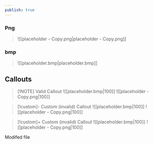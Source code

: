 ```yaml
---
publish: true
---
```


### Png

> ![[placeholder - Copy.png|placeholder - Copy.png]]


### bmp

> ![[placeholder.bmp|placeholder.bmp]]


## Callouts

> [!NOTE] Valid Callout
> ![[placeholder.bmp|100]]
> ![[placeholder - Copy.png|100]]



> [!custom]- Custom (invalid) Callout
> ![[placeholder.bmp|100]]
> ![[placeholder - Copy.png|100]]


> [!custom]+ Custom (invalid) Callout
> ![[placeholder.bmp|100]]
> ![[placeholder - Copy.png|100]]

Modifed file